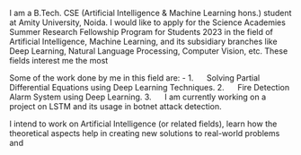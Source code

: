 I am a B.Tech. CSE (Artificial Intelligence & Machine Learning hons.) student at Amity University, Noida. I would like to apply for the Science Academies Summer Research Fellowship Program for Students 2023 in the field of Artificial Intelligence, Machine Learning, and its subsidiary branches like Deep Learning, Natural Language Processing, Computer Vision, etc. These fields interest me the most  

Some of the work done by me in this field are: -
1.      Solving Partial Differential Equations using Deep Learning Techniques.
2.      Fire Detection Alarm System using Deep Learning.
3.      I am currently working on a project on LSTM and its usage in botnet attack detection.

I intend to work on Artificial Intelligence (or related fields), learn how the theoretical aspects help in creating new solutions to real-world problems and 